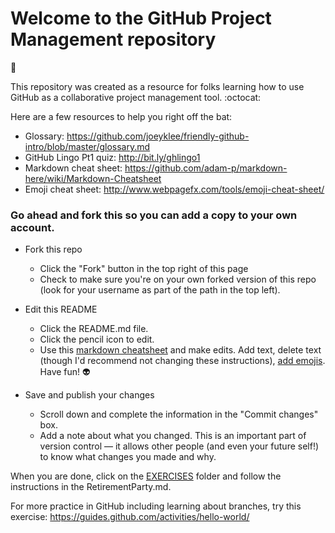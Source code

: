 # Welcome to the GitHub Project Management repository
:tada:

This repository was created as a resource for folks learning how to use GitHub as a collaborative project management tool. :octocat:

Here are a few resources to help you right off the bat:
* Glossary: https://github.com/joeyklee/friendly-github-intro/blob/master/glossary.md 
* GitHub Lingo Pt1 quiz: http://bit.ly/ghlingo1 
* Markdown cheat sheet: https://github.com/adam-p/markdown-here/wiki/Markdown-Cheatsheet 
* Emoji cheat sheet: http://www.webpagefx.com/tools/emoji-cheat-sheet/

### Go ahead and fork this so you can add a copy to your own account.

* Fork this repo
  * Click the "Fork" button in the top right of this page
  * Check to make sure you're on your own forked version of this repo (look for your username as part of the path in the top left).
* Edit this README
  * Click the README.md file. 
  * Click the pencil icon to edit.
  * Use this [markdown cheatsheet](https://github.com/adam-p/markdown-here/wiki/Markdown-Cheatsheet) and make edits.  Add text, delete text (though I'd recommend not changing these instructions), [add emojis](http://www.webpagefx.com/tools/emoji-cheat-sheet/). Have fun! :alien:
  
* Save and publish your changes
  * Scroll down and complete the information in the "Commit changes" box. 
  * Add a note about what you changed. This is an important part of version control — it allows other people (and even your future self!) to know what changes you made and why. 

When you are done, click on the [EXERCISES](/EXERCISES/) folder and follow the instructions in the RetirementParty.md.

For more practice in GitHub including learning about branches, try this exercise: https://guides.github.com/activities/hello-world/ 
